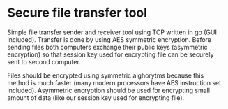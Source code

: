 Secure file transfer tool
===

Simple file transfer sender and receiver tool using TCP written in go (GUI included). Transfer is done by using AES symmetric encryption. Before sending files both computers exchange their public keys (asymmetric encryption) so that session key used for encrypting file can be securely sent to second computer. 

Files should be encrypted using symmetric alghorytms because this method is much faster (many modern processors have AES instruction set included). Asymmetric encryption should be used for encrypting small amount of data (like our session key used for encrypting file).

